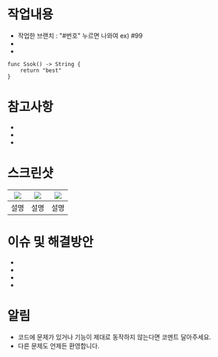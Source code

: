 # 작업내용
- 작업한 브랜치 : "#번호" 누르면 나와여 ex) #99
- 
- 

```
func Ssok() -> String {
    return "best"
}
```

# 참고사항
- 
- 
-

# 스크린샷
|<img src = "https://github.com/DeveloperAcademy-POSTECH/MC2-Team8-Ssok/assets/54494793/b03b4ddd-6a1a-4f21-a82a-5430ad2f78e6">|<img src = "https://github.com/DeveloperAcademy-POSTECH/MC2-Team8-Ssok/assets/54494793/b03b4ddd-6a1a-4f21-a82a-5430ad2f78e6">|<img src = "https://github.com/DeveloperAcademy-POSTECH/MC2-Team8-Ssok/assets/54494793/b03b4ddd-6a1a-4f21-a82a-5430ad2f78e6">|
|:--:|:--:|:--:|
|설명|설명|설명|

# 이슈 및 해결방안
- 
-
-
-

# 알림
- 코드에 문제가 있거나 기능이 제대로 동작하지 않는다면 코멘트 달아주세요.
- 다른 문제도 언제든 환영합니다.
